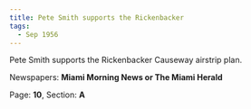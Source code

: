 ```yaml
---  
title: Pete Smith supports the Rickenbacker  
tags:  
  - Sep 1956  
---  
```

  
Pete Smith supports the Rickenbacker Causeway airstrip plan.  
  
Newspapers: **Miami Morning News or The Miami Herald**  
  
Page: **10**, Section: **A** 
